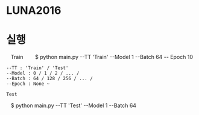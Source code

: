 # LUNA2016

# 실행

    Train
    
    $ python main.py --TT 'Train' --Model 1 --Batch 64 -- Epoch 10
    
    --TT : 'Train' / 'Test'
    --Model : 0 / 1 / 2 / ... /
    --Batch : 64 / 128 / 256 / ... /
    --Epoch : None ~ 
    
    Test
    
    $ python main.py --TT 'Test' --Model 1 --Batch 64    
    
